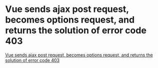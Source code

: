 # Vue sends ajax post request, becomes options request, and returns the solution of error code 403
[Vue sends ajax post request, becomes options request, and returns the solution of error code 403](https://aiwithcloud.com/2022/09/19/vue_sends_ajax_post_request_becomes_options_request_and_returns_the_solution_of_error_code_403/)